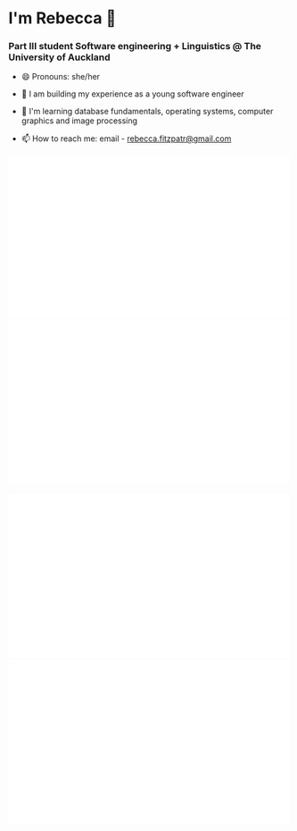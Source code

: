 # I'm Rebecca 👋
### Part III student Software engineering + Linguistics @ The University of Auckland

<!--
**rebeccafitzpatr/rebeccafitzpatr** is a ✨ _special_ ✨ repository because its `README.md` (this file) appears on your GitHub profile.

Here are some ideas to get you started:
- 👯 I’m looking to collaborate on ...
- 🤔 I’m looking for help with ...
- 💬 Ask me about ...
- ⚡ Fun fact: My birthday is on 29 Feb... only comes once every four years!
-->
- 😄 Pronouns: she/her
- 🔭 I am building my experience as a young software engineer
- 🌱 I'm learning database fundamentals, operating systems, computer graphics and image processing


- 📫 How to reach me: email - rebecca.fitzpatr@gmail.com 



![](https://raw.githubusercontent.com/rebeccafitzpatr/github-stats/master/generated/overview.svg#gh-dark-mode-only)
![](https://raw.githubusercontent.com/rebeccafitzpatr/github-stats/master/generated/overview.svg#gh-light-mode-only)

![](https://raw.githubusercontent.com/rebeccafitzpatr/github-stats/master/generated/languages.svg#gh-dark-mode-only)
![](https://raw.githubusercontent.com/rebeccafitzpatr/github-stats/master/generated/languages.svg#gh-light-mode-only)
